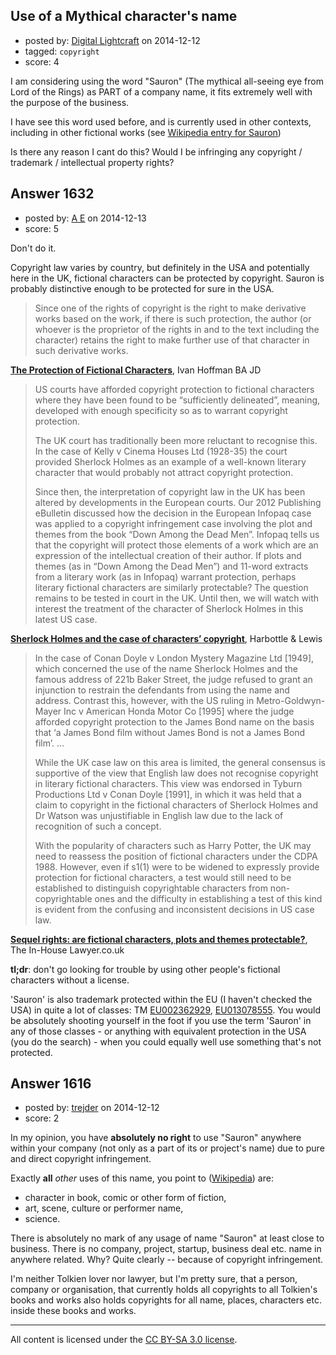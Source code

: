 ## Use of a Mythical character's name

- posted by: [Digital Lightcraft](https://stackexchange.com/users/1504033/digital-lightcraft) on 2014-12-12
- tagged: `copyright`
- score: 4

I am considering using the word "Sauron" (The mythical all-seeing eye from Lord of the Rings) as PART of a company name, it fits extremely well with the purpose of the business. 

I have see this word used before, and is currently used in other contexts, including in other fictional works (see [Wikipedia entry for Sauron][1]) 

Is there any reason I cant do this? Would I be infringing any copyright / trademark / intellectual property rights?


  [1]: http://en.wikipedia.org/wiki/Sauron_%28disambiguation%29


## Answer 1632

- posted by: [A E](https://stackexchange.com/users/5191744/a-e) on 2014-12-13
- score: 5

<p>Don't do it.</p>

<p>Copyright law varies by country, but definitely in the USA and potentially here in the UK, fictional characters can be protected by copyright. Sauron is probably distinctive enough to be protected for sure in the USA.</p>

<blockquote>
  <p>Since one of the rights of copyright is the right to make derivative works based on the work, if there is such protection, the author (or whoever is the proprietor of the rights in and to the text including the character) retains the right to make further use of that character in such derivative works.</p>
</blockquote>

<p><strong><a href="http://www.ivanhoffman.com/characters.html" rel="nofollow">The Protection of Fictional Characters</a></strong>, Ivan Hoffman BA JD</p>

<blockquote>
  <p>US courts have afforded copyright protection to fictional characters where they have been found to be “sufficiently delineated”, meaning, developed with enough specificity so as to warrant copyright protection.</p>
  
  <p>The UK court has traditionally been more reluctant to recognise this. In the case of Kelly v Cinema Houses Ltd (1928-35) the court provided Sherlock Holmes as an example of a well-known literary character that would probably not attract copyright protection.</p>
  
  <p>Since then, the interpretation of copyright law in the UK has been altered by developments in the European courts. Our 2012 Publishing eBulletin discussed how the decision in the European Infopaq case was applied to a copyright infringement case involving the plot and themes from the book “Down Among the Dead Men”. Infopaq tells us that the copyright will protect those elements of a work which are an expression of the intellectual creation of their author. If plots and themes (as in  “Down Among the Dead Men”) and 11-word extracts from a literary work (as in Infopaq) warrant protection, perhaps literary fictional characters are similarly protectable? The question remains to be tested in court in the UK. Until then, we will watch with interest the treatment of the character of Sherlock Holmes in this latest US case.</p>
</blockquote>

<p><strong><a href="http://www.harbottle.com/sherlock-case-copyright-literary-characters/" rel="nofollow">Sherlock Holmes and the case of characters’ copyright</a></strong>, Harbottle &amp; Lewis</p>

<blockquote>
  <p>In the case of Conan Doyle v London Mystery Magazine Ltd [1949], which concerned the use of the name Sherlock Holmes and the famous address of 221b Baker Street, the judge refused to grant an injunction to restrain the defendants from using the name and address. Contrast this, however, with the US ruling in Metro-Goldwyn-Mayer Inc v American Honda Motor Co [1995] where the judge afforded copyright protection to the James Bond name on the basis that ‘a James Bond film without James Bond is not a James Bond film’. ...</p>
  
  <p>While the UK case law on this area is limited, the general consensus is supportive of the view that English law does not recognise copyright in literary fictional characters. This view was endorsed in Tyburn Productions Ltd v Conan Doyle [1991], in which it was held that a claim to copyright in the fictional characters of Sherlock Holmes and Dr Watson was unjustifiable in English law due to the lack of recognition of such a concept.</p>
  
  <p>With the popularity of characters such as Harry Potter, the UK may need to reassess the position of fictional characters under the CDPA 1988. However, even if s1(1) were to be widened to expressly provide protection for fictional characters, a test would still need to be established to distinguish copyrightable characters from non-copyrightable ones and the difficulty in establishing a test of this kind is evident from the confusing and inconsistent decisions in US case law.</p>
</blockquote>

<p><strong><a href="http://www.inhouselawyer.co.uk/index.php/media-entertainment-a-sport/5437-sequel-rights-are-fictional-characters-plots-and-themes-protectable" rel="nofollow">Sequel rights: are fictional characters, plots and themes protectable?</a></strong>, The In-House Lawyer.co.uk</p>

<p><strong>tl;dr</strong>: don't go looking for trouble by using other people's fictional characters without a license.</p>

<p>'Sauron' is also trademark protected within the EU (I haven't checked the USA) in quite a lot of classes: TM <a href="http://www.ipo.gov.uk/tmcase/Results/4/EU002362929" rel="nofollow">EU002362929</a>, <a href="http://www.ipo.gov.uk/tmcase/Results/4/EU013078555" rel="nofollow">EU013078555</a>. You would be absolutely shooting yourself in the foot if you use the term 'Sauron' in any of those classes - or anything with equivalent protection in the USA (you do the search) - when you could equally well use something that's not protected.</p>



## Answer 1616

- posted by: [trejder](https://stackexchange.com/users/1584557/trejder) on 2014-12-12
- score: 2

In my opinion, you have **absolutely no right** to use "Sauron" anywhere within your company (not only as a part of its or project's name) due to pure and direct copyright infringement.

Exactly **all** _other_ uses of this name, you point to ([Wikipedia](http://en.wikipedia.org/wiki/Sauron_%28disambiguation%29)) are:

- character in book, comic or other form of fiction,
- art, scene, culture or performer name,
- science.

There is absolutely no mark of any usage of name "Sauron" at least close to business. There is no company, project, startup, business deal etc. name in anywhere related. Why? Quite clearly -- because of copyright infringement.

I'm neither Tolkien lover nor lawyer, but I'm pretty sure, that a person, company or organisation, that currently holds all copyrights to all Tolkien's books and works also holds copyrights for all name, places, characters etc. inside these books and works.



---

All content is licensed under the [CC BY-SA 3.0 license](https://creativecommons.org/licenses/by-sa/3.0/).
